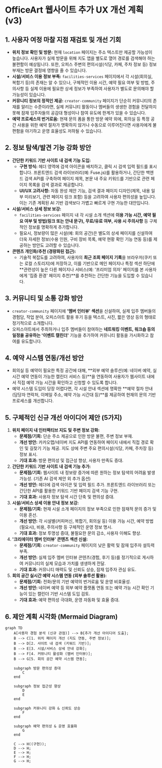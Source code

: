 # OfficeArt 웹사이트 추가 UX 개선 계획 (v3)

## 1. 사용자 여정 마찰 지점 재검토 및 개선 기회

*   **위치 정보 확인 및 방문:** 현재 `location` 페이지는 주소 텍스트만 제공할 가능성이 높습니다. 사용자가 실제 방문을 위해 지도 앱을 별도로 열어 경로를 검색해야 하는 불편함이 예상됩니다. 또한, 오피스 주변의 편의시설(식당, 카페, 주차 정보 등) 정보 부재는 방문 결정에 영향을 줄 수 있습니다.
*   **시설/서비스 이용 정보 부족:** `facilities-services` 페이지에서 각 시설(회의실, 복합기 등)의 존재는 알 수 있으나, 구체적인 이용 시간, 예약 필요 여부 및 방법, 주의사항 등 실제 이용에 필요한 상세 정보가 부족하여 사용자가 별도로 문의해야 할 가능성이 있습니다.
*   **커뮤니티 정보의 정적인 제공:** `creator-community` 페이지가 단순히 커뮤니티의 존재를 알리는 수준이라면, 실제 커뮤니티 활동이나 멤버들의 생생한 경험을 전달하지 못해 잠재 입주자들의 공감대 형성이나 참여 유도에 한계가 있을 수 있습니다.
*   **예약 프로세스의 번거로움:** 현재 문의 폼을 통한 방문 예약 외에, 회의실 등 특정 공간 사용을 위한 예약 절차가 명확하지 않거나 수동으로 이루어진다면 사용자에게 불편함을 야기하고 운영 효율성도 저하될 수 있습니다.

## 2. 정보 탐색/발견 기능 강화 방안

*   **간단한 키워드 기반 사이트 내 검색 기능 도입:**
    *   **구현 방식:** 헤더 영역에 검색 아이콘을 배치하고, 클릭 시 검색 입력 필드를 표시합니다. 프론트엔드 검색 라이브러리(예: Fuse.js)를 활용하거나, 간단한 백엔드 검색 API를 구축하여 페이지 제목, 본문 내 주요 키워드를 기반으로 관련 페이지 목록을 검색 결과로 제공합니다.
    *   **UI/UX 고려사항:** 자동 완성 제안 기능, 검색 결과 페이지 디자인(제목, 내용 일부 미리보기, 관련 페이지 링크 포함) 등을 고려하여 사용자 편의성을 높입니다. 이는 기존 계획된 AI 기반 검색보다 가볍고 빠르게 구현 가능한 대안입니다.
*   **시설/서비스 상세 정보 보강:**
    *   `facilities-services` 페이지 내 각 시설 소개 섹션에 **이용 가능 시간, 예약 필요 여부 및 방법(링크 또는 안내 문구), 무료/유료 여부, 사용 시 주의사항** 등 구체적인 정보를 명확하게 추가합니다.
    *   필요시, 정보량이 많은 시설(예: 회의 공간)은 별도의 상세 페이지를 신설하여 더욱 자세한 정보(수용 인원, 구비 장비 목록, 예약 현황 확인 기능 연동 등)를 제공하는 방안도 고려할 수 있습니다.
*   **콘텐츠 개인화/추천 (경량화된 접근):**
    *   기술적 복잡도를 고려하여, 사용자의 **최근 조회 페이지 기록**을 브라우저(쿠키 또는 로컬 스토리지)에 저장하고, 이를 기반으로 메인 페이지나 특정 섹션 하단에 **관련성이 높은 다른 페이지나 서비스(예: '프리미엄 의자' 페이지를 본 사용자에게 '집중 환경' 페이지 추천)**를 추천하는 간단한 기능을 도입할 수 있습니다.

## 3. 커뮤니티 및 소통 강화 방안

*   `creator-community` 페이지에 **'멤버 인터뷰' 섹션**을 신설하여, 실제 입주 멤버들의 경험담, 작업 분야, 오피스아트 활용 후기 등을 텍스트, 사진, 짧은 영상 등의 형태로 정기적으로 소개합니다.
*   오피스아트에서 주최하거나 입주 멤버들이 참여하는 **네트워킹 이벤트, 워크숍 등의 일정을 공유하는 '이벤트 캘린더'** 기능을 추가하여 커뮤니티 활동을 가시화하고 참여를 유도합니다.

## 4. 예약 시스템 연동/개선 방안

*   회의실 등 예약이 필요한 특정 공간에 대해, **외부 예약 솔루션(예: 네이버 예약, 실시간 예약 연동이 가능한 캘린더 서비스 등)**을 연동하여 사용자가 웹사이트 내에서 직접 예약 가능 시간을 확인하고 신청할 수 있도록 합니다.
*   예약 시스템 도입이 당장 어렵다면, 각 시설 안내 섹션에 명확한 **예약 절차 안내(담당자 연락처, 이메일 주소, 예약 가능 시간대 등)**를 제공하여 현재의 문의 기반 프로세스를 개선합니다.

## 5. 구체적인 신규 개선 아이디어 제안 (5가지)

1.  **위치 페이지 내 인터랙티브 지도 및 주변 정보 강화:**
    *   **문제점/기회:** 단순 주소 제공으로 인한 방문 불편, 주변 정보 부재.
    *   **개선 방안:** 카카오맵/네이버 지도 API를 연동하여 페이지 내에서 직접 경로 확인 및 길찾기 기능 제공. 지도 상에 주변 주요 편의시설(식당, 카페, 주차장 등) 정보 표시.
    *   **기대 효과:** 방문 편의성 및 접근성 향상, 사용자 만족도 증대.
2.  **간단한 키워드 기반 사이트 내 검색 기능 추가:**
    *   **문제점/기회:** 웹사이트 내 정보량 증가에 따른 원하는 정보 탐색의 어려움 발생 가능성. (기존 AI 검색 제안 외 추가 옵션)
    *   **개선 방안:** 헤더에 검색 아이콘 및 입력 필드 추가. 프론트엔드 라이브러리 또는 간단한 API를 활용한 키워드 기반 페이지 검색 기능 구현.
    *   **기대 효과:** 사용자 정보 탐색 시간 단축 및 편의성 증대.
3.  **시설/서비스 상세 이용 안내 정보 보강:**
    *   **문제점/기회:** 현재 시설 소개 페이지의 정보 부족으로 인한 잠재적 문의 증가 및 이용 혼선.
    *   **개선 방안:** 각 시설별(커피머신, 복합기, 회의실 등) 이용 가능 시간, 예약 방법(필요시), 비용, 주의사항 등 구체적인 운영 정보 명시.
    *   **기대 효과:** 정보 투명성 증대, 불필요한 문의 감소, 사용자 이해도 향상.
4.  **'크리에이터 멤버 인터뷰' 콘텐츠 섹션 신설:**
    *   **문제점/기회:** `creator-community` 페이지의 낮은 활력 및 잠재 입주자 설득력 부족.
    *   **개선 방안:** 실제 입주 멤버 인터뷰 콘텐츠(경험, 후기 등)를 정기적으로 게시하여 커뮤니티의 실제 모습과 가치를 생생하게 전달.
    *   **기대 효과:** 커뮤니티 매력도 및 신뢰도 상승, 잠재 입주자 관심 유도.
5.  **회의 공간 실시간 예약 시스템 연동 (외부 솔루션 활용):**
    *   **문제점/기회:** 전화/문의 기반 예약의 번거로움 및 운영 비효율성.
    *   **개선 방안:** 네이버 예약 등 외부 예약 플랫폼 연동 또는 예약 가능 시간 확인 기능이 있는 캘린더 기반 시스템 도입 검토.
    *   **기대 효과:** 예약 편의성 극대화, 운영 자동화 및 효율 증대.

## 6. 제안 계획 시각화 (Mermaid Diagram)

```mermaid
graph TD
    A[사용자 경험 분석 (신규 관점)] --> B{추가 개선 아이디어 도출};
    B --> C[1. 위치 페이지 개선 (지도 연동, 주변 정보)];
    B --> D[2. 사이트 내 검색 (키워드 기반)];
    B --> E[3. 시설/서비스 상세 안내 강화];
    B --> F[4. 커뮤니티 활성화 (멤버 인터뷰)];
    B --> G[5. 회의 공간 예약 시스템 연동];

    subgraph 방문 편의성 증대
        C
    end

    subgraph 정보 접근성 향상
        D
        E
    end

    subgraph 커뮤니티 강화 & 신뢰도 상승
        F
    end

    subgraph 예약 편의성 & 운영 효율화
        G
    end

    C --> H((구현));
    D --> H;
    E --> H;
    F --> H;
    G --> H;